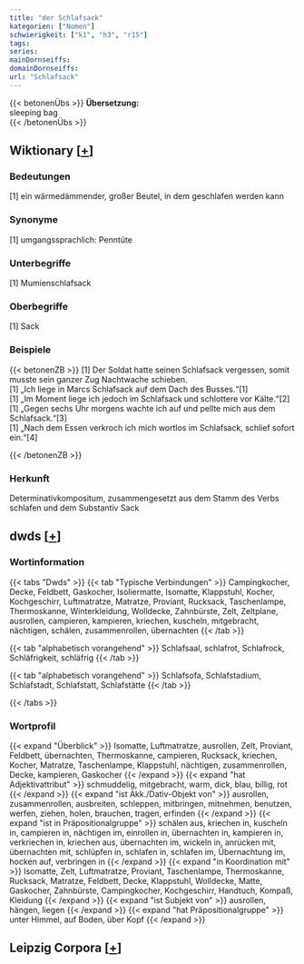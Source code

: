 ```yaml
---
title: "der Schlafsack"
kategorien: ["Nomen"]
schwierigkeit: ["k1", "h3", "r15"]
tags:
series:
mainDornseiffs:
domainDornseiffs:
url: "Schlafsack"
---
```


{{< betonenÜbs >}}
**Übersetzung:**  
sleeping bag  
{{< /betonenÜbs >}}

## Wiktionary [[+](https://de.wiktionary.org/wiki/Schlafsack)]

### Bedeutungen
[1] ein wärmedämmender, großer Beutel, in dem geschlafen werden kann  

### Synonyme
[1] umgangssprachlich: Penntüte  

### Unterbegriffe
[1] Mumienschlafsack  

### Oberbegriffe
[1] Sack  

### Beispiele
{{< betonenZB >}}
[1] Der Soldat hatte seinen Schlafsack vergessen, somit musste sein ganzer Zug Nachtwache schieben.  
[1] „Ich liege in Marcs Schlafsack auf dem Dach des Busses.“[1]  
[1] „Im Moment liege ich jedoch im Schlafsack und schlottere vor Kälte.“[2]  
[1] „Gegen sechs Uhr morgens wachte ich auf und pellte mich aus dem Schlafsack.“[3]  
[1] „Nach dem Essen verkroch ich mich wortlos im Schlafsack, schlief sofort ein.“[4]  

{{< /betonenZB >}}
### Herkunft
Determinativkompositum, zusammengesetzt aus dem Stamm des Verbs schlafen und dem Substantiv Sack  



## dwds [[+](https://www.dwds.de/wb/Schlafsack)]

### Wortinformation
{{< tabs "Dwds" >}}
{{< tab "Typische Verbindungen" >}}
Campingkocher, Decke, Feldbett, Gaskocher, Isoliermatte, Isomatte, Klappstuhl, Kocher, Kochgeschirr, Luftmatratze, Matratze, Proviant, Rucksack, Taschenlampe, Thermoskanne, Winterkleidung, Wolldecke, Zahnbürste, Zelt, Zeltplane, ausrollen, campieren, kampieren, kriechen, kuscheln, mitgebracht, nächtigen, schälen, zusammenrollen, übernachten
{{< /tab >}}

{{< tab "alphabetisch vorangehend" >}}
Schlafsaal, schlafrot, Schlafrock, Schläfrigkeit, schläfrig
{{< /tab >}}

{{< tab "alphabetisch vorangehend" >}}
Schlafsofa, Schlafstadium, Schlafstadt, Schlafstatt, Schlafstätte
{{< /tab >}}

{{< /tabs >}}

### Wortprofil
{{< expand "Überblick" >}} Isomatte, Luftmatratze, ausrollen, Zelt, Proviant, Feldbett, übernachten, Thermoskanne, campieren, Rucksack, kriechen, Kocher, Matratze, Taschenlampe, Klappstuhl, nächtigen, zusammenrollen, Decke, kampieren, Gaskocher {{< /expand >}}
{{< expand "hat Adjektivattribut" >}} schmuddelig, mitgebracht, warm, dick, blau, billig, rot {{< /expand >}}
{{< expand "ist Akk./Dativ-Objekt von" >}} ausrollen, zusammenrollen, ausbreiten, schleppen, mitbringen, mitnehmen, benutzen, werfen, ziehen, holen, brauchen, tragen, erfinden {{< /expand >}}
{{< expand "ist in Präpositionalgruppe" >}} schälen aus, kriechen in, kuscheln in, campieren in, nächtigen im, einrollen in, übernachten in, kampieren in, verkriechen in, kriechen aus, übernachten im, wickeln in, anrücken mit, übernachten mit, schlüpfen in, schlafen in, schlafen im, Übernachtung im, hocken auf, verbringen in {{< /expand >}}
{{< expand "in Koordination mit" >}} Isomatte, Zelt, Luftmatratze, Proviant, Taschenlampe, Thermoskanne, Rucksack, Matratze, Feldbett, Decke, Klappstuhl, Wolldecke, Matte, Gaskocher, Zahnbürste, Campingkocher, Kochgeschirr, Handtuch, Kompaß, Kleidung {{< /expand >}}
{{< expand "ist Subjekt von" >}} ausrollen, hängen, liegen {{< /expand >}}
{{< expand "hat Präpositionalgruppe" >}} unter Himmel, auf Boden, über Kopf {{< /expand >}}

## Leipzig Corpora [[+](https://corpora.uni-leipzig.de/en/res?word=Schlafsack&corpusId=deu_newscrawl-public_2018)]

